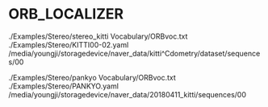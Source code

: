 # ORB_LOCALIZER

./Examples/Stereo/stereo_kitti Vocabulary/ORBvoc.txt ./Examples/Stereo/KITTI00-02.yaml /media/youngji/storagedevice/naver_data/kitti^Cdometry/dataset/sequences/00

./Examples/Stereo/pankyo Vocabulary/ORBvoc.txt ./Examples/Stereo/PANKYO.yaml /media/youngji/storagedevice/naver_data/20180411_kitti/sequences/00

